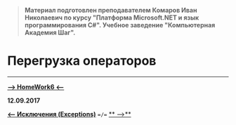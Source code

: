 > **Материал подготовлен преподавателем Комаров Иван Николаевич по курсу "Платформа Microsoft.NET и язык программирования С#". Учебное заведение "Компьютерная Академия Шаг".**

Перегрузка операторов
===



***

[**-->     HomeWork6     <--**]()

**12.09.2017**

[**<-- Исключения (Exceptions)**](https://github.com/SuvStreet/IT_Step_C_Sharp/tree/master/ClassWork/Day5#Исключения-exceptions) `=/=` [** -->**]()
